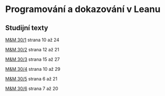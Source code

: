 # Programování a dokazování v Leanu

## Studijní texty

[M&amp;M 30/1](https://mam.mff.cuni.cz/media/cislo/pdf/30/30-1.pdf) strana 10 až 24

[M&amp;M 30/2](https://mam.mff.cuni.cz/media/cislo/pdf/30/30-2.pdf) strana 12 až 21

[M&amp;M 30/3](https://mam.mff.cuni.cz/media/cislo/pdf/30/30-3.pdf) strana 15 až 27

[M&amp;M 30/4](https://mam.mff.cuni.cz/media/cislo/pdf/30/30-4.pdf) strana 10 až 29

[M&amp;M 30/5](https://mam.mff.cuni.cz/media/cislo/pdf/30/30-5.pdf) strana 6 až 21

[M&amp;M 30/6](https://mam.mff.cuni.cz/media/cislo/pdf/30/30-6.pdf) strana 7 až 20
